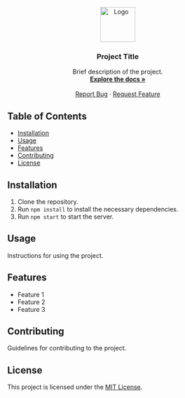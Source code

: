 <p align="center">
  <img src="https://placehold.it/200x200" alt="Logo" width="80" height="80">

  <h3 align="center">Project Title</h3>

  <p align="center">
    Brief description of the project.
    <br />
    <a href="https://github.com/username/repo"><strong>Explore the docs »</strong></a>
    <br />
    <br />
    <a href="https://github.com/username/repo/issues">Report Bug</a>
    ·
    <a href="https://github.com/username/repo/issues">Request Feature</a>
  </p>
</p>

## Table of Contents

- [Installation](#installation)
- [Usage](#usage)
- [Features](#features)
- [Contributing](#contributing)
- [License](#license)

## Installation

1. Clone the repository.
2. Run `npm install` to install the necessary dependencies.
3. Run `npm start` to start the server.

## Usage

Instructions for using the project.

## Features

- Feature 1
- Feature 2
- Feature 3

## Contributing

Guidelines for contributing to the project.

## License

This project is licensed under the [MIT License](https://opensource.org/licenses/MIT).
